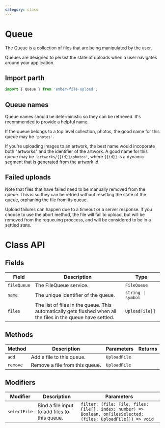 ```yaml
---
category: class
---
```


# Queue

The Queue is a collection of files that are being manipulated by the user.

Queues are designed to persist the state of uploads when a user navigates around your application.

## Import parth

```js
import { Queue } from 'ember-file-upload';
```

## Queue names

Queue names should be deterministic so they can be retrieved. It's recommended to provide a helpful name.

If the queue belongs to a top level collection, photos, the good name for this queue may be `'photos'`.

If you're uploading images to an artwork, the best name would incoporate both "artworks" and the identifier of the artwork. A good name for this queue may be `'artworks/{{id}}/photos'`, where `{{id}}` is a dynamic segment that is generated from the artwork id.

## Failed uploads

Note that files that have failed need to be manually removed from the queue. This is so they can be retried without resetting the state of the queue, orphaning the file from its queue.

Upload failures can happen due to a timeout or a server response. If you choose to use the abort method, the file will fail to upload, but will be removed from the requeuing proccess, and will be considered to be in a settled state.

# Class API

## Fields

| Field       | Description                                                                                                   | Type               |
| ----------- | ------------------------------------------------------------------------------------------------------------- | ------------------ |
| `fileQueue` | The FileQueue service.                                                                                        | `FileQueue`        |
| `name`      | The unique identifier of the queue.                                                                           | `string \| symbol` |
| `files`     | The list of files in the queue. This automatically gets flushed when all the files in the queue have settled. | `UploadFile[]`     |

## Methods

| Method   | Description                    | Parameters   | Returns |
| -------- | ------------------------------ | ------------ | ------- |
| `add`    | Add a file to this queue.      | `UploadFile` |         |
| `remove` | Remove a file from this queue. | `UploadFile` |         |

## Modifiers

| Modifier     | Description                                   | Parameters                                                                                                      |
| ------------ | --------------------------------------------- | --------------------------------------------------------------------------------------------------------------- |
| `selectFile` | Bind a file input to add files to this queue. | `filter: (file: File, files: File[], index: number) => Boolean, onFilesSelected: (files: UploadFile[]) => void` |
